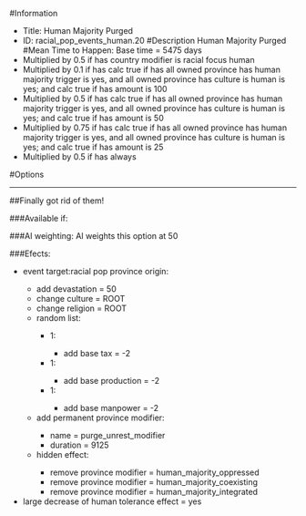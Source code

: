 #Information
 - Title: Human Majority Purged
 - ID: racial_pop_events_human.20
#Description
Human Majority Purged
#Mean Time to Happen:
Base time = 5475 days
 - Multiplied by 0.5 if has country modifier is racial focus human
 - Multiplied by 0.1 if has calc true if has all owned province has human majority trigger is yes, and all owned province has culture is human is yes; and calc true if has amount is 100
 - Multiplied by 0.5 if has calc true if has all owned province has human majority trigger is yes, and all owned province has culture is human is yes; and calc true if has amount is 50
 - Multiplied by 0.75 if has calc true if has all owned province has human majority trigger is yes, and all owned province has culture is human is yes; and calc true if has amount is 25
 - Multiplied by 0.5 if has always

#Options

___
##Finally got rid of them!

###Available if:


###AI weighting:
AI weights this option at 50


###Efects:<ul><li>event target:racial pop province origin:</li><ul><li>add devastation = 50</li><li>change culture = ROOT</li><li>change religion = ROOT</li><li>random list:</li><ul><li>1:</li><ul><li>add base tax = -2</li></ul><li>1:</li><ul><li>add base production = -2</li></ul><li>1:</li><ul><li>add base manpower = -2</li></ul></ul><li>add permanent province modifier:</li><ul><li>name = purge_unrest_modifier</li><li>duration = 9125</li></ul><li>hidden effect:</li><ul><li>remove province modifier = human_majority_oppressed</li><li>remove province modifier = human_majority_coexisting</li><li>remove province modifier = human_majority_integrated</li></ul></ul><li>large decrease of human tolerance effect = yes</li></ul>
